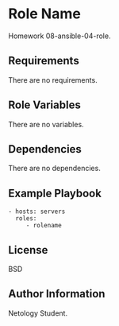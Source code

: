 Role Name
=========

Homework 08-ansible-04-role.

Requirements
------------

There are no requirements.

Role Variables
--------------

There are no variables.

Dependencies
------------

There are no dependencies.

Example Playbook
----------------

    - hosts: servers
      roles:
         - rolename

License
-------

BSD

Author Information
------------------

Netology Student.
